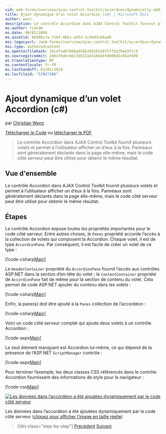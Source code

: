 ```yaml
---
uid: web-forms/overview/ajax-control-toolkit/accordion/dynamically-adding-an-accordion-pane-cs
title: Ajout dynamique d’un volet Accordion (c#) | Microsoft Docs
author: wenz
description: Le contrôle Accordion dans AJAX Control Toolkit fournit plusieurs volets et permet à l’utilisateur afficher un d’eux à la fois. Panneaux sont généralement déclarés w...
ms.author: riande
ms.date: 06/02/2008
ms.assetid: 66d88cfa-f26f-46b1-ad52-1c9e03c04a48
msc.legacyurl: /web-forms/overview/ajax-control-toolkit/accordion/dynamically-adding-an-accordion-pane-cs
msc.type: authoredcontent
ms.openlocfilehash: 16cefadb7086a658b20558526757f9229a43fcc9
ms.sourcegitcommit: 24b1f6decbb17bb22a45166e5fdb0845c65af498
ms.translationtype: MT
ms.contentlocale: fr-FR
ms.lasthandoff: 03/01/2019
ms.locfileid: "57027306"
---
```

<a name="dynamically-adding-an-accordion-pane-c"></a>Ajout dynamique d’un volet Accordion (c#)
====================
par [Christian Wenz](https://github.com/wenz)

[Télécharger le Code](http://download.microsoft.com/download/5/6/d/56d50cef-2011-4c8f-9891-7edc6dc57df9/Accordion2.cs.zip) ou [télécharger le PDF](http://download.microsoft.com/download/6/7/1/6718d452-ff89-4d3f-a90e-c74ec2d636a3/accordion2CS.pdf)

> Le contrôle Accordion dans AJAX Control Toolkit fournit plusieurs volets et permet à l’utilisateur afficher un d’eux à la fois. Panneaux sont généralement déclarés dans la page elle-même, mais le code côté serveur peut être utilisé pour obtenir le même résultat.


## <a name="overview"></a>Vue d'ensemble

Le contrôle Accordion dans AJAX Control Toolkit fournit plusieurs volets et permet à l’utilisateur afficher un d’eux à la fois. Panneaux sont généralement déclarés dans la page elle-même, mais le code côté serveur peut être utilisé pour obtenir le même résultat.

## <a name="steps"></a>Étapes

Le contrôle Accordion expose toutes les propriétés importantes pour le code côté serveur. Entre autres choses, le `Panes` propriété accorde l’accès à la collection de volets qui composent la Accordion. Chaque volet, il est de type `AccordionPane`. Par conséquent, il est facile de créer un volet de ce type :

[!code-csharp[Main](dynamically-adding-an-accordion-pane-cs/samples/sample1.cs)]

Le `HeaderContainer` propriété du `AccordionPane` fournit l’accès aux contrôles ASP.NET dans la section d’en-tête du volet ; le `ContentContainer` propriété de `AccordionPane` fait de même pour la section de contenu du volet. Cela permet de code ASP.NET ajouter du contenu dans les volets :

[!code-csharp[Main](dynamically-adding-an-accordion-pane-cs/samples/sample2.cs)]

Enfin, la pane(s) doit être ajouté à la `Panes` collection de l’accordéon :

[!code-csharp[Main](dynamically-adding-an-accordion-pane-cs/samples/sample3.cs)]

Voici un code côté serveur complet qui ajoute deux volets à un contrôle Accordion :

[!code-aspx[Main](dynamically-adding-an-accordion-pane-cs/samples/sample4.aspx)]

Le seul élément manquant est Accordion lui-même, ce qui dépend de la présence de l’ASP.NET `ScriptManager` contrôle :

[!code-aspx[Main](dynamically-adding-an-accordion-pane-cs/samples/sample5.aspx)]

Pour terminer l’exemple, les deux classes CSS référencés dans le contrôle Accordion fournissent des informations de style pour le navigateur :

[!code-css[Main](dynamically-adding-an-accordion-pane-cs/samples/sample6.css)]


[![Les données dans l’accordéon a été ajoutées dynamiquement par le code côté serveur](dynamically-adding-an-accordion-pane-cs/_static/image2.png)](dynamically-adding-an-accordion-pane-cs/_static/image1.png)

Les données dans l’accordéon a été ajoutées dynamiquement par le code côté serveur ([cliquez pour afficher l’image en taille réelle](dynamically-adding-an-accordion-pane-cs/_static/image3.png))

> [!div class="step-by-step"]
> [Précédent](databinding-to-an-accordion-cs.md)
> [Suivant](databinding-to-an-accordion-vb.md)
